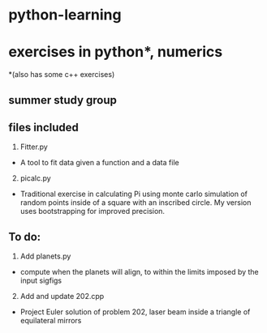 # python-learning
exercises in python\*, numerics
===================================
\*(also has some c++ exercises)

summer study group
--------------------------------------------
files included
--------------------------------------------
1. Fitter.py
- A tool to fit data given a function and a data file

2. picalc.py
- Traditional exercise in calculating Pi using monte carlo simulation of random points inside of a square with an inscribed circle.  My version uses bootstrapping for improved precision.

To do:
---------------------------------------
1. Add planets.py
- compute when the planets will align, to within the limits imposed by the input sigfigs
2. Add and update 202.cpp
- Project Euler solution of problem 202, laser beam inside a triangle of equilateral mirrors
